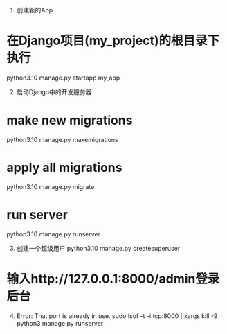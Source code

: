 1. 创建新的App
# 在Django项目(my_project)的根目录下执行
python3.10 manage.py startapp my_app

2. 启动Django中的开发服务器
# make new migrations
python3.10 manage.py makemigrations
 
# apply all migrations
python3.10 manage.py migrate
 
# run server
python3.10 manage.py runserver

3. 创建一个超级用户
python3.10 manage.py createsuperuser
# 输入http://127.0.0.1:8000/admin登录后台

4. Error: That port is already in use.
sudo lsof -t -i tcp:8000 | xargs kill -9
python3 manage.py runserver